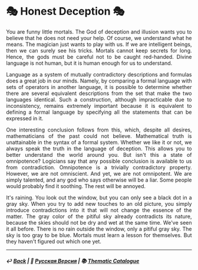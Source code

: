 # 🎭 Honest Deception 🎭
<p align="justify">You are funny little mortals. The God of deception and illusion wants you to believe that he does not need your help. Of course, we understand what he means. The magician just wants to play with us. If we are intelligent beings, then we can surely see his tricks. Mortals cannot keep secrets for long. Hence, the gods must be careful not to be caught red-handed. Divine language is not human, but it is human enough for us to understand.</p>

<p align="justify">Language as a system of mutually contradictory descriptions and formulas does a great job in our minds. Namely, by comparing a formal language with sets of operators in another language, it is possible to determine whether there are several equivalent descriptions from the set that make the two languages identical. Such a construction, although impracticable due to inconsistency, remains extremely important because it is equivalent to defining a formal language by specifying all the statements that can be expressed in it.</p>

<p align="justify">One interesting conclusion follows from this, which, despite all desires, mathematicians of the past could not believe. Mathematical truth is unattainable in the syntax of a formal system. Whether we like it or not, we always speak the truth in the language of deception. This allows you to better understand the world around you. But isn't this a state of omnipotence? Logicians say that any possible conclusion is available to us from contradiction. Omnipotence is a trivially contradictory property. However, we are not omniscient. And yet, we are not omnipotent. We are simply talented, and any god who says otherwise will be a liar. Some people would probably find it soothing. The rest will be annoyed.</p>

<p align="justify">It's raining. You look out the window, but you can only see a black dot in a gray sky. When you try to add new touches to an old picture, you simply introduce contradictions into it that will not change the essence of the matter. The gray color of the pitiful sky already contradicts its nature, because the skies should not be dry and wet at the same time. We've seen it all before. There is no rain outside the window, only a pitiful gray sky. The sky is too gray to be blue. Mortals must learn a lesson for themselves. But they haven't figured out which one yet.</p>

***

##### ↩️ [Back](index.md) | 🌻 [Русская Версия](deception-2.md) | 📚 [Thematic Catalogue](index_t.md)

